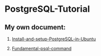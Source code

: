 # PostgreSQL-Tutorial

## My own document:
1. [Install-and-setup-PostgreSQL-in-Ubuntu](https://docs.google.com/document/d/1mPWTbUfs8ajLwxrUDHGSQqNRZLJ-ExxUKa5DWb1XytQ/edit?usp=sharing)

2. [Fundamental-psql-command](https://docs.google.com/document/d/1u0_LmWRzFsa3bfdAgi5y6LYnnArAH9qVqj-3oPzWQEo/edit?usp=sharing)
